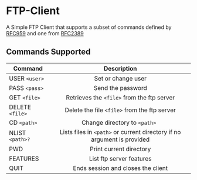 # FTP-Client
A Simple FTP Client that supports a subset of commands defined by [RFC959](https://www.ietf.org/rfc/rfc959.txt) and one from [RFC2389](https://tools.ietf.org/html/rfc2389#section-3.1)

## Commands Supported

| Command       | Description    
| ------------- |:-------------:|
| USER `<user>`   |  Set or change user|
| PASS `<pass>`    | Send the password|
| GET `<file>` | Retrieves the `<file>` from the ftp server    |
| DELETE `<file>` | Delete the file `<file>` from the ftp server     |
| CD `<path>`| Change directory to `<path> `    |
| NLIST `<path>?` | Lists files in `<path>` or current directory if no argument is provided      | 
| PWD | Print current directory      |
| FEATURES | List ftp server features      |
| QUIT | Ends session and closes the client      |

